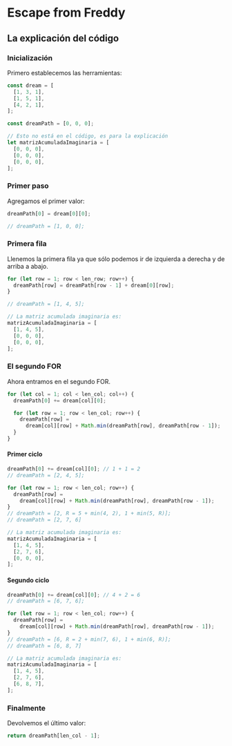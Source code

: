 # Escape from Freddy

## La explicación del código

### Inicialización

Primero establecemos las herramientas:

```js
const dream = [
  [1, 3, 1],
  [1, 5, 1],
  [4, 2, 1],
];

const dreamPath = [0, 0, 0];

// Esto no está en el código, es para la explicación
let matrizAcumuladaImaginaria = [
  [0, 0, 0],
  [0, 0, 0],
  [0, 0, 0],
];
```

### Primer paso

Agregamos el primer valor:

```js
dreamPath[0] = dream[0][0];

// dreamPath = [1, 0, 0];
```

### Primera fila

Llenemos la primera fila ya que sólo podemos ir de izquierda a derecha y de arriba a abajo.

```js
for (let row = 1; row < len_row; row++) {
  dreamPath[row] = dreamPath[row - 1] + dream[0][row];
}

// dreamPath = [1, 4, 5];

// La matriz acumulada imaginaria es:
matrizAcumuladaImaginaria = [
  [1, 4, 5],
  [0, 0, 0],
  [0, 0, 0],
];
```

### El segundo FOR

Ahora entramos en el segundo FOR.

```js
for (let col = 1; col < len_col; col++) {
  dreamPath[0] += dream[col][0];

  for (let row = 1; row < len_col; row++) {
    dreamPath[row] =
      dream[col][row] + Math.min(dreamPath[row], dreamPath[row - 1]);
  }
}
```

#### Primer ciclo

```js
dreamPath[0] += dream[col][0]; // 1 + 1 = 2
// dreamPath = [2, 4, 5];

for (let row = 1; row < len_col; row++) {
  dreamPath[row] =
    dream[col][row] + Math.min(dreamPath[row], dreamPath[row - 1]);
}
// dreamPath = [2, R = 5 + min(4, 2), 1 + min(5, R)];
// dreamPath = [2, 7, 6]

// La matriz acumulada imaginaria es:
matrizAcumuladaImaginaria = [
  [1, 4, 5],
  [2, 7, 6],
  [0, 0, 0],
];
```

#### Segundo ciclo

```js
dreamPath[0] += dream[col][0]; // 4 + 2 = 6
// dreamPath = [6, 7, 6];

for (let row = 1; row < len_col; row++) {
  dreamPath[row] =
    dream[col][row] + Math.min(dreamPath[row], dreamPath[row - 1]);
}
// dreamPath = [6, R = 2 + min(7, 6), 1 + min(6, R)];
// dreamPath = [6, 8, 7]

// La matriz acumulada imaginaria es:
matrizAcumuladaImaginaria = [
  [1, 4, 5],
  [2, 7, 6],
  [6, 8, 7],
];
```

### Finalmente

Devolvemos el último valor:

```js
return dreamPath[len_col - 1];
```

